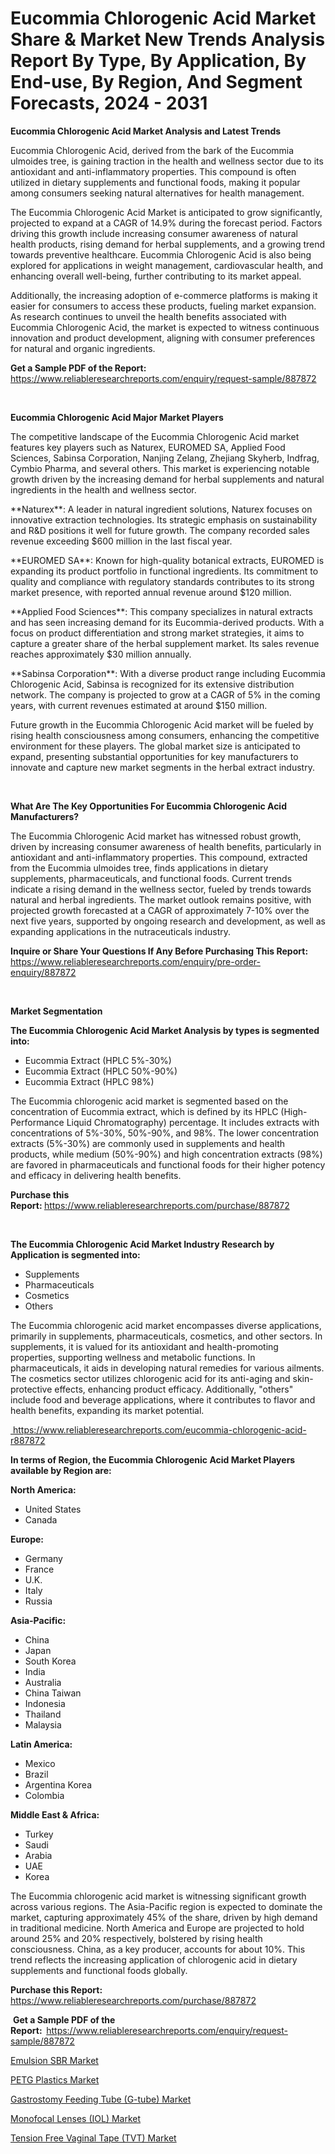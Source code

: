 <p><h1>Eucommia Chlorogenic Acid Market Share & Market New Trends Analysis Report By Type, By Application, By End-use, By Region, And Segment Forecasts, 2024 - 2031</h1></p><p><strong>Eucommia Chlorogenic Acid Market Analysis and Latest Trends</strong></p>
<p><p>Eucommia Chlorogenic Acid, derived from the bark of the Eucommia ulmoides tree, is gaining traction in the health and wellness sector due to its antioxidant and anti-inflammatory properties. This compound is often utilized in dietary supplements and functional foods, making it popular among consumers seeking natural alternatives for health management.</p><p>The Eucommia Chlorogenic Acid Market is anticipated to grow significantly, projected to expand at a CAGR of 14.9% during the forecast period. Factors driving this growth include increasing consumer awareness of natural health products, rising demand for herbal supplements, and a growing trend towards preventive healthcare. Eucommia Chlorogenic Acid is also being explored for applications in weight management, cardiovascular health, and enhancing overall well-being, further contributing to its market appeal.</p><p>Additionally, the increasing adoption of e-commerce platforms is making it easier for consumers to access these products, fueling market expansion. As research continues to unveil the health benefits associated with Eucommia Chlorogenic Acid, the market is expected to witness continuous innovation and product development, aligning with consumer preferences for natural and organic ingredients.</p></p>
<p><strong>Get a Sample PDF of the Report:&nbsp;</strong> <a href="https://www.reliableresearchreports.com/enquiry/request-sample/887872?utm_campaign=7&utm_medium=2&utm_source=Github&utm_content=ia&utm_term=09112024&utm_id=eucommia-chlorogenic-acid">https://www.reliableresearchreports.com/enquiry/request-sample/887872</a></p>
<p>&nbsp;</p>
<p><strong>Eucommia Chlorogenic Acid Major Market Players</strong></p>
<p><p>The competitive landscape of the Eucommia Chlorogenic Acid market features key players such as Naturex, EUROMED SA, Applied Food Sciences, Sabinsa Corporation, Nanjing Zelang, Zhejiang Skyherb, Indfrag, Cymbio Pharma, and several others. This market is experiencing notable growth driven by the increasing demand for herbal supplements and natural ingredients in the health and wellness sector.</p><p>**Naturex**: A leader in natural ingredient solutions, Naturex focuses on innovative extraction technologies. Its strategic emphasis on sustainability and R&D positions it well for future growth. The company recorded sales revenue exceeding $600 million in the last fiscal year.</p><p>**EUROMED SA**: Known for high-quality botanical extracts, EUROMED is expanding its product portfolio in functional ingredients. Its commitment to quality and compliance with regulatory standards contributes to its strong market presence, with reported annual revenue around $120 million.</p><p>**Applied Food Sciences**: This company specializes in natural extracts and has seen increasing demand for its Eucommia-derived products. With a focus on product differentiation and strong market strategies, it aims to capture a greater share of the herbal supplement market. Its sales revenue reaches approximately $30 million annually.</p><p>**Sabinsa Corporation**: With a diverse product range including Eucommia Chlorogenic Acid, Sabinsa is recognized for its extensive distribution network. The company is projected to grow at a CAGR of 5% in the coming years, with current revenues estimated at around $150 million.</p><p>Future growth in the Eucommia Chlorogenic Acid market will be fueled by rising health consciousness among consumers, enhancing the competitive environment for these players. The global market size is anticipated to expand, presenting substantial opportunities for key manufacturers to innovate and capture new market segments in the herbal extract industry.</p></p>
<p>&nbsp;</p>
<p><strong>What Are The Key Opportunities For Eucommia Chlorogenic Acid Manufacturers?</strong></p>
<p><p>The Eucommia Chlorogenic Acid market has witnessed robust growth, driven by increasing consumer awareness of health benefits, particularly in antioxidant and anti-inflammatory properties. This compound, extracted from the Eucommia ulmoides tree, finds applications in dietary supplements, pharmaceuticals, and functional foods. Current trends indicate a rising demand in the wellness sector, fueled by trends towards natural and herbal ingredients. The market outlook remains positive, with projected growth forecasted at a CAGR of approximately 7-10% over the next five years, supported by ongoing research and development, as well as expanding applications in the nutraceuticals industry.</p></p>
<p><strong>Inquire or Share Your Questions If Any Before Purchasing This Report:</strong> <a href="https://www.reliableresearchreports.com/enquiry/pre-order-enquiry/887872?utm_campaign=7&utm_medium=2&utm_source=Github&utm_content=ia&utm_term=09112024&utm_id=eucommia-chlorogenic-acid">https://www.reliableresearchreports.com/enquiry/pre-order-enquiry/887872</a></p>
<p>&nbsp;</p>
<p><strong>Market Segmentation</strong></p>
<p><strong>The Eucommia Chlorogenic Acid Market Analysis by types is segmented into:</strong></p>
<p><ul><li>Eucommia Extract (HPLC 5%-30%)</li><li>Eucommia Extract (HPLC 50%-90%)</li><li>Eucommia Extract (HPLC 98%)</li></ul></p>
<p><p>The Eucommia chlorogenic acid market is segmented based on the concentration of Eucommia extract, which is defined by its HPLC (High-Performance Liquid Chromatography) percentage. It includes extracts with concentrations of 5%-30%, 50%-90%, and 98%. The lower concentration extracts (5%-30%) are commonly used in supplements and health products, while medium (50%-90%) and high concentration extracts (98%) are favored in pharmaceuticals and functional foods for their higher potency and efficacy in delivering health benefits.</p></p>
<p><strong>Purchase this Report:&nbsp;</strong><a href="https://www.reliableresearchreports.com/purchase/887872?utm_campaign=7&utm_medium=2&utm_source=Github&utm_content=ia&utm_term=09112024&utm_id=eucommia-chlorogenic-acid">https://www.reliableresearchreports.com/purchase/887872</a></p>
<p>&nbsp;</p>
<p><strong>The Eucommia Chlorogenic Acid Market Industry Research by Application is segmented into:</strong></p>
<p><ul><li>Supplements</li><li>Pharmaceuticals</li><li>Cosmetics</li><li>Others</li></ul></p>
<p><p>The Eucommia chlorogenic acid market encompasses diverse applications, primarily in supplements, pharmaceuticals, cosmetics, and other sectors. In supplements, it is valued for its antioxidant and health-promoting properties, supporting wellness and metabolic functions. In pharmaceuticals, it aids in developing natural remedies for various ailments. The cosmetics sector utilizes chlorogenic acid for its anti-aging and skin-protective effects, enhancing product efficacy. Additionally, "others" include food and beverage applications, where it contributes to flavor and health benefits, expanding its market potential.</p></p>
<p><a href="https://www.reliableresearchreports.com/eucommia-chlorogenic-acid-r887872?utm_campaign=7&utm_medium=2&utm_source=Github&utm_content=ia&utm_term=09112024&utm_id=eucommia-chlorogenic-acid">&nbsp;https://www.reliableresearchreports.com/eucommia-chlorogenic-acid-r887872</a></p>
<p><strong>In terms of Region, the Eucommia Chlorogenic Acid Market Players available by Region are:</strong></p>
<p>
    <p> <strong> North America: </strong>
        <ul>
            <li>United States</li>
            <li>Canada</li>
        </ul>
        </p> 
    <p> <strong> Europe: </strong>
        <ul>
            <li>Germany</li>
            <li>France</li>
            <li>U.K.</li>
            <li>Italy</li>
            <li>Russia</li>
        </ul>
        </p> 
    <p> <strong> Asia-Pacific: </strong>
        <ul>
            <li>China</li>
            <li>Japan</li>
            <li>South Korea</li>
            <li>India</li>
            <li>Australia</li>
            <li>China Taiwan</li>
            <li>Indonesia</li>
            <li>Thailand</li>
            <li>Malaysia</li>
        </ul>
        </p> 
    <p> <strong> Latin America: </strong>
        <ul>
            <li>Mexico</li>
            <li>Brazil</li>
            <li>Argentina Korea</li>
            <li>Colombia</li>
        </ul>
        </p> 
    <p> <strong> Middle East & Africa: </strong>
        <ul>
            <li>Turkey</li>
            <li>Saudi</li>
            <li>Arabia</li>
            <li>UAE</li>
            <li>Korea</li>
        </ul>
    </p>
    </p>
<p><p>The Eucommia chlorogenic acid market is witnessing significant growth across various regions. The Asia-Pacific region is expected to dominate the market, capturing approximately 45% of the share, driven by high demand in traditional medicine. North America and Europe are projected to hold around 25% and 20% respectively, bolstered by rising health consciousness. China, as a key producer, accounts for about 10%. This trend reflects the increasing application of chlorogenic acid in dietary supplements and functional foods globally.</p></p>
<p><strong>Purchase this Report: </strong><a href="https://www.reliableresearchreports.com/purchase/887872?utm_campaign=7&utm_medium=2&utm_source=Github&utm_content=ia&utm_term=09112024&utm_id=eucommia-chlorogenic-acid">https://www.reliableresearchreports.com/purchase/887872</a></p>
<p>&nbsp;<strong>Get a Sample PDF of the Report:&nbsp;&nbsp;</strong><a href="https://www.reliableresearchreports.com/enquiry/request-sample/887872?utm_campaign=7&utm_medium=2&utm_source=Github&utm_content=ia&utm_term=09112024&utm_id=eucommia-chlorogenic-acid">https://www.reliableresearchreports.com/enquiry/request-sample/887872</a></p>
<p><strong></strong></p>
<p><p><a href="https://github.com/arnaudyclavinec/Market-Research-Report-List-1/blob/main/emulsion-sbr-market.md?utm_campaign=7&utm_medium=2&utm_source=Github&utm_content=ia&utm_term=09112024&utm_id=eucommia-chlorogenic-acid">Emulsion SBR Market</a></p><p><a href="https://github.com/darientvns/Market-Research-Report-List-1/blob/main/petg-plastics-market.md?utm_campaign=7&utm_medium=2&utm_source=Github&utm_content=ia&utm_term=09112024&utm_id=eucommia-chlorogenic-acid">PETG Plastics Market</a></p><p><a href="https://issuu.com/reportprime-2/docs/gastrostomy-feeding-tube-g-tube-mar_54400d26ede876?utm_campaign=7&utm_medium=2&utm_source=Github&utm_content=ia&utm_term=09112024&utm_id=eucommia-chlorogenic-acid">Gastrostomy Feeding Tube (G-tube) Market</a></p><p><a href="https://issuu.com/reportprime-2/docs/monofocal-lenses-iol-market-size-20_059c83b61017fd?utm_campaign=7&utm_medium=2&utm_source=Github&utm_content=ia&utm_term=09112024&utm_id=eucommia-chlorogenic-acid">Monofocal Lenses (IOL) Market</a></p><p><a href="https://issuu.com/reportprime-2/docs/tension-free-vaginal-tape-tvt-marke_ea7038a5385ed6?utm_campaign=7&utm_medium=2&utm_source=Github&utm_content=ia&utm_term=09112024&utm_id=eucommia-chlorogenic-acid">Tension Free Vaginal Tape (TVT) Market</a></p></p>